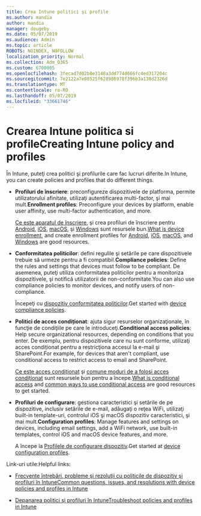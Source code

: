 ```yaml
---
title: Crea Intune politici şi profile
ms.author: mandia
author: mandia
manager: dougeby
ms.date: 05/07/2019
ms.audience: Admin
ms.topic: article
ROBOTS: NOINDEX, NOFOLLOW
localization_priority: Normal
ms.collection: Adm_O365
ms.custom: 6700005
ms.openlocfilehash: 3fecad7d02b8e3148a3dd774d666fc4ed317204c
ms.sourcegitcommit: 7e2122a7e08525f628986978f396b3a138d2326d
ms.translationtype: MT
ms.contentlocale: ro-RO
ms.lasthandoff: 05/07/2019
ms.locfileid: "33661746"
---
```

# <a name="creating-intune-policy-and-profiles"></a><span data-ttu-id="f197b-102">Crearea Intune politica si profile</span><span class="sxs-lookup"><span data-stu-id="f197b-102">Creating Intune policy and profiles</span></span>

<span data-ttu-id="f197b-103">În Intune, puteţi crea politici şi profilurile care fac lucruri diferite.</span><span class="sxs-lookup"><span data-stu-id="f197b-103">In Intune, you can create policies and profiles that do different things.</span></span>

- <span data-ttu-id="f197b-104">**Profiluri de înscriere**: preconfigureze dispozitivele de platforma, permite utilizatorului afinitate, utilizaţi autentificarea multi-factor, şi mai mult.</span><span class="sxs-lookup"><span data-stu-id="f197b-104">**Enrollment profiles**: Preconfigure your devices by platform, enable user affinity, use multi-factor authentication, and more.</span></span> 

  <span data-ttu-id="f197b-105">[Ce este aparatul de înscriere](https://docs.microsoft.com/intune/device-enrollment), şi crea profiluri de înscriere pentru [Android](https://docs.microsoft.com/intune/android-enroll), [iOS](https://docs.microsoft.com/intune/ios-enroll), [macOS](https://docs.microsoft.com/intune/macos-enroll), şi [Windows](https://docs.microsoft.com/intune/windows-enrollment-methods) sunt resursele bun.</span><span class="sxs-lookup"><span data-stu-id="f197b-105">[What is device enrollment](https://docs.microsoft.com/intune/device-enrollment), and create enrollment profiles for [Android](https://docs.microsoft.com/intune/android-enroll), [iOS](https://docs.microsoft.com/intune/ios-enroll), [macOS](https://docs.microsoft.com/intune/macos-enroll), and [Windows](https://docs.microsoft.com/intune/windows-enrollment-methods) are good resources.</span></span>

- <span data-ttu-id="f197b-106">**Conformitatea politicilor**: defini regulile şi setările pe care dispozitivele trebuie să urmeze pentru a fi compatibil.</span><span class="sxs-lookup"><span data-stu-id="f197b-106">**Compliance policies**: Define the rules and settings that devices must follow to be compliant.</span></span> <span data-ttu-id="f197b-107">De asemenea, puteţi utiliza conformitatea politicilor pentru a monitoriza dispozitivele, şi notifică utilizatorii de non-conformitate.</span><span class="sxs-lookup"><span data-stu-id="f197b-107">You can also use compliance policies to monitor devices, and notify users of non-compliance.</span></span> 

  <span data-ttu-id="f197b-108">Începeţi cu [dispozitiv conformitatea politicilor](https://docs.microsoft.com/intune/device-compliance-get-started).</span><span class="sxs-lookup"><span data-stu-id="f197b-108">Get started with [device compliance policies](https://docs.microsoft.com/intune/device-compliance-get-started).</span></span>
- <span data-ttu-id="f197b-109">**Politici de acces condiționat**: ajuta sigur resurselor organizaţionale, în funcţie de condiţiile pe care le introduceţi.</span><span class="sxs-lookup"><span data-stu-id="f197b-109">**Conditional access policies**: Help secure organizational resources, depending on conditions that you enter.</span></span> <span data-ttu-id="f197b-110">De exemplu, pentru dispozitivele care nu sunt conforme, utilizaţi acces condiționat pentru a restricţiona accesul la e-mail şi SharePoint.</span><span class="sxs-lookup"><span data-stu-id="f197b-110">For example, for devices that aren't compliant, use conditional access to restrict access to email and SharePoint.</span></span>

  <span data-ttu-id="f197b-111">[Ce este acces condiţionat](https://docs.microsoft.com/intune/conditional-access) şi [comune moduri de a folosi acces condiţionat](https://docs.microsoft.com/intune/conditional-access-intune-common-ways-use) sunt resursele bun pentru a începe.</span><span class="sxs-lookup"><span data-stu-id="f197b-111">[What is conditional access](https://docs.microsoft.com/intune/conditional-access) and [common ways to use conditional access](https://docs.microsoft.com/intune/conditional-access-intune-common-ways-use) are good resources to get started.</span></span>

- <span data-ttu-id="f197b-112">**Profiluri de configurare**: gestiona caracteristici şi setările de pe dispozitive, inclusiv setările de e-mail, adăugaţi o reţea WiFi, utilizaţi built-in template-uri, controlul iOS şi macOS dispozitiv caracteristici, şi mai mult.</span><span class="sxs-lookup"><span data-stu-id="f197b-112">**Configuration profiles**: Manage features and settings on devices, including email settings, add a WiFi network, use built-in templates, control iOS and macOS device features, and more.</span></span> 

  <span data-ttu-id="f197b-113">A începe la [Profilele de configurare dispozitiv](https://docs.microsoft.com/intune/device-profiles).</span><span class="sxs-lookup"><span data-stu-id="f197b-113">Get started at [device configuration profiles](https://docs.microsoft.com/intune/device-profiles).</span></span>

<span data-ttu-id="f197b-114">Link-uri utile:</span><span class="sxs-lookup"><span data-stu-id="f197b-114">Helpful links:</span></span>

- [<span data-ttu-id="f197b-115">Frecvente întrebări, probleme şi rezoluţii cu politicile de dispozitiv şi profiluri în Intune</span><span class="sxs-lookup"><span data-stu-id="f197b-115">Common questions, issues, and resolutions with device policies and profiles in Intune</span></span>](https://docs.microsoft.com/intune/device-profile-troubleshoot)

- [<span data-ttu-id="f197b-116">Depanarea politici şi profiluri în Intune</span><span class="sxs-lookup"><span data-stu-id="f197b-116">Troubleshoot policies and profiles in Intune</span></span>](https://docs.microsoft.com/intune/troubleshoot-policies-in-microsoft-intune)

